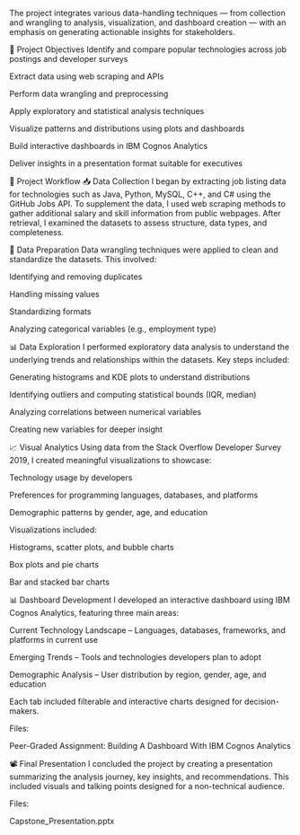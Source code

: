The project integrates various data-handling techniques — from collection and wrangling to analysis, visualization, and dashboard creation — with an emphasis on generating actionable insights for stakeholders.

🎯 Project Objectives
Identify and compare popular technologies across job postings and developer surveys

Extract data using web scraping and APIs

Perform data wrangling and preprocessing

Apply exploratory and statistical analysis techniques

Visualize patterns and distributions using plots and dashboards

Build interactive dashboards in IBM Cognos Analytics

Deliver insights in a presentation format suitable for executives

🧰 Project Workflow
📥 Data Collection
I began by extracting job listing data for technologies such as Java, Python, MySQL, C++, and C# using the GitHub Jobs API. To supplement the data, I used web scraping methods to gather additional salary and skill information from public webpages. After retrieval, I examined the datasets to assess structure, data types, and completeness.


🧹 Data Preparation
Data wrangling techniques were applied to clean and standardize the datasets. This involved:

Identifying and removing duplicates

Handling missing values

Standardizing formats

Analyzing categorical variables (e.g., employment type)


📊 Data Exploration
I performed exploratory data analysis to understand the underlying trends and relationships within the datasets. Key steps included:

Generating histograms and KDE plots to understand distributions

Identifying outliers and computing statistical bounds (IQR, median)

Analyzing correlations between numerical variables

Creating new variables for deeper insight



📈 Visual Analytics
Using data from the Stack Overflow Developer Survey 2019, I created meaningful visualizations to showcase:

Technology usage by developers

Preferences for programming languages, databases, and platforms

Demographic patterns by gender, age, and education

Visualizations included:

Histograms, scatter plots, and bubble charts

Box plots and pie charts

Bar and stacked bar charts



📊 Dashboard Development
I developed an interactive dashboard using IBM Cognos Analytics, featuring three main areas:

Current Technology Landscape – Languages, databases, frameworks, and platforms in current use

Emerging Trends – Tools and technologies developers plan to adopt

Demographic Analysis – User distribution by region, gender, age, and education

Each tab included filterable and interactive charts designed for decision-makers.

Files:

Peer-Graded Assignment: Building A Dashboard With IBM Cognos Analytics

📽️ Final Presentation
I concluded the project by creating a presentation summarizing the analysis journey, key insights, and recommendations. This included visuals and talking points designed for a non-technical audience.

Files:

Capstone_Presentation.pptx

